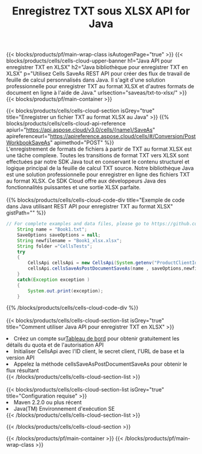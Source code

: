 ﻿---
title:  Enregistrez TXT sous XLSX API for Java
description:  Utilisation de Aspose.Cells Cloud SDK for Java pour enregistrer le fichier au format TXT en tant que fichier au format XLSX.
url: /fr/java/saveas/txt-to-xlsx/
---
{{< blocks/products/pf/main-wrap-class isAutogenPage="true" >}}
{{< blocks/products/cells/cells-cloud-upper-banner h1="Java API pour enregistrer TXT en XLSX" h2="Java bibliothèque pour enregistrer TXT en XLSX" p="Utilisez Cells SaveAs REST API pour créer des flux de travail de feuille de calcul personnalisés dans Java. Il s\'agit d\'une solution professionnelle pour enregistrer TXT au format XLSX et d\'autres formats de document en ligne à l\'aide de Java." urlsection="saveas/txt-to-xlsx/" >}}
{{< blocks/products/pf/main-container >}}

{{< blocks/products/cells/cells-cloud-section isGrey="true" title="Enregistrer un fichier TXT au format XLSX au Java" >}}
{{% blocks/products/cells/cells-cloud-api-reference apiurl="https://api.aspose.cloud/v3.0/cells/{name}/SaveAs" apireferenceurl="https://apireference.aspose.cloud/cells/#/Conversion/PostWorkbookSaveAs" apimethod="POST" %}}
<br/>
L'enregistrement de formats de fichiers à partir de TXT au format XLSX est une tâche complexe. Toutes les transitions de format TXT vers XLSX sont effectuées par notre SDK Java tout en conservant le contenu structurel et logique principal de la feuille de calcul TXT source. Notre bibliothèque Java est une solution professionnelle pour enregistrer en ligne des fichiers TXT au format XLSX. Ce SDK Cloud offre aux développeurs Java des fonctionnalités puissantes et une sortie XLSX parfaite.
<br/>
<br/>
{{% blocks/products/cells/cells-cloud-code-div title="Exemple de code dans Java utilisant REST API pour enregistrer TXT au format XLSX" gistPath="" %}}
  
```java
// For complete examples and data files, please go to https://github.com/aspose-cells-cloud/aspose-cells-cloud-java/
    String name = "Book1.txt";
    SaveOptions saveOptions = null;
    String newfilename = "Book1_xlsx.xlsx";
    String folder ="CellsTests";
    try 
    {
        CellsApi cellsApi = new CellsApi(System.getenv("ProductClientId"), System.getenv("ProductClientSecret"));
        cellsApi.cellsSaveAsPostDocumentSaveAs(name , saveOptions,newfilename,false,false,folder,null,null,null,true);                       
    }
    catch(Exception exception )
    {
        System.out.print(exception);
    }
```
  
{{% /blocks/products/cells/cells-cloud-code-div %}}
<br/>
<br/>
{{< blocks/products/cells/cells-cloud-section-list isGrey="true" title="Comment utiliser Java API pour enregistrer TXT en XLSX" >}}
<li> Créez un compte sur<a href="https://dashboard.aspose.cloud/">Tableau de bord</a> pour obtenir gratuitement les détails du quota et de l'autorisation API</li>
<li>Initialiser CellsApi avec l'ID client, le secret client, l'URL de base et la version API</li>
<li>Appelez la méthode cellsSaveAsPostDocumentSaveAs pour obtenir le flux résultant</li>
{{< /blocks/products/cells/cells-cloud-section-list >}}
<br/>
<br/>
{{< blocks/products/cells/cells-cloud-section-list isGrey="true" title="Configuration requise" >}}
<li>Maven 2.2.0 ou plus récent</li>
<li>Java(TM) Environnement d'exécution SE</li>
{{< /blocks/products/cells/cells-cloud-section-list >}}

{{< /blocks/products/cells/cells-cloud-section >}}

{{< /blocks/products/pf/main-container >}}
{{< /blocks/products/pf/main-wrap-class >}}
